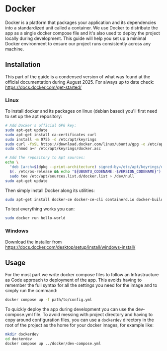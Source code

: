 # Docker

Docker is a platform that packages your application and its dependencies into a standardized unit called a container. We use Docker to distribute the app as a single docker compose file and it's also used to deploy the project locally during development. This guide will help you set up a minimal Docker environment to ensure our project runs consistently across any machine.

## Installation

This part of the guide is a condensed version of what was found at the official documentation during August 2025. For always up to date check: https://docs.docker.com/get-started/

### Linux

To install docker and its packages on linux (debian based) you'll first need to set up the apt repository:

```bash
# Add Docker's official GPG key:
sudo apt-get update
sudo apt-get install ca-certificates curl
sudo install -m 0755 -d /etc/apt/keyrings
sudo curl -fsSL https://download.docker.com/linux/ubuntu/gpg -o /etc/apt/keyrings/docker.asc
sudo chmod a+r /etc/apt/keyrings/docker.asc

# Add the repository to Apt sources:
echo \
  "deb [arch=$(dpkg --print-architecture) signed-by=/etc/apt/keyrings/docker.asc] https://download.docker.com/linux/ubuntu \
  $(. /etc/os-release && echo "${UBUNTU_CODENAME:-$VERSION_CODENAME}") stable" | \
  sudo tee /etc/apt/sources.list.d/docker.list > /dev/null
sudo apt-get update
```

Then simply install Docker along its utilities:

```bash
sudo apt-get install docker-ce docker-ce-cli containerd.io docker-buildx-plugin docker-compose-plugin
```

To test everything works you can:

```bash
sudo docker run hello-world
```

### Windows

Download the installer from https://docs.docker.com/desktop/setup/install/windows-install/

## Usage

For the most part we write docker compose files to follow an Infrastructure as Code approach to deployment of the app. This avoids having to remember the full syntax for all the settings you need for the image and to simply run the command:

```bash
docker compose up -f path/to/config.yml
```

To quickly deploy the app during development you can use the dev-compose.yml file. To avoid messing with project directory and having to copy around configuration files, you can use a `dockerdev` directory in the root of the project as the home for your docker images, for example like:

```bash
mkdir dockerdev
cd dockerdev
docker compose up ../docker/dev-compose.yml
```
